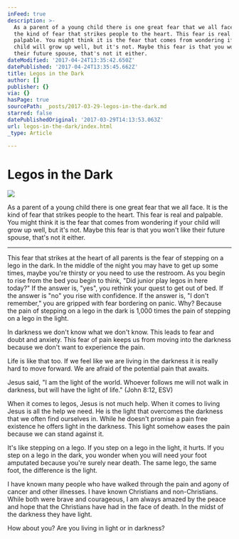 ```yaml
---
inFeed: true
description: >-
  As a parent of a young child there is one great fear that we all face. It is
  the kind of fear that strikes people to the heart. This fear is real and
  palpable. You might think it is the fear that comes from wondering if your
  child will grow up well, but it's not. Maybe this fear is that you won't like
  their future spouse, that's not it either.
dateModified: '2017-04-24T13:35:42.650Z'
datePublished: '2017-04-24T13:35:45.662Z'
title: Legos in the Dark
author: []
publisher: {}
via: {}
hasPage: true
sourcePath: _posts/2017-03-29-legos-in-the-dark.md
starred: false
datePublishedOriginal: '2017-03-29T14:13:53.063Z'
url: legos-in-the-dark/index.html
_type: Article

---
```

# Legos in the Dark
![](https://the-grid-user-content.s3-us-west-2.amazonaws.com/3dd696cf-c819-43e4-bcc2-38a71bf59e79.jpg)

As a parent of a young child there is one great fear that we all face. It is the kind of fear that strikes people to the heart. This fear is real and palpable. You might think it is the fear that comes from wondering if your child will grow up well, but it's not. Maybe this fear is that you won't like their future spouse, that's not it either.

---

This fear that strikes at the heart of all parents is the fear of stepping on a lego in the dark. In the middle of the night you may have to get up some times, maybe you're thirsty or you need to use the restroom. As you begin to rise from the bed you begin to think, "Did junior play legos in here today?" If the answer is, "yes", you rethink your quest to get out of bed. If the answer is "no" you rise with confidence. If the answer is, "I don't remember," you are gripped with fear bordering on panic. Why? Because the pain of stepping on a lego in the dark is 1,000 times the pain of stepping on a lego in the light. 

In darkness we don't know what we don't know. This leads to fear and doubt and anxiety. This fear of pain keeps us from moving into the darkness because we don't want to experience the pain. 

Life is like that too. If we feel like we are living in the darkness it is really hard to move forward. We are afraid of the potential pain that awaits. 

Jesus said, "I am the light of the world. Whoever follows me will not walk in darkness, but will have the light of life." (John 8:12, ESV)

When it comes to legos, Jesus is not much help. When it comes to living Jesus is all the help we need. He is the light that overcomes the darkness that we often find ourselves in. While he doesn't promise a pain free existence he offers light in the darkness. This light somehow eases the pain because we can stand against it. 

It's like stepping on a lego. If you step on a lego in the light, it hurts. If you step on a lego in the dark, you wonder when you will need your foot amputated because you're surely near death. The same lego, the same foot, the difference is the light. 

I have known many people who have walked through the pain and agony of cancer and other illnesses. I have known Christians and non-Christians. While both were brave and courageous, I am always amazed by the peace and hope that the Christians have had in the face of death. In the midst of the darkness they have light. 

How about you? Are you living in light or in darkness?